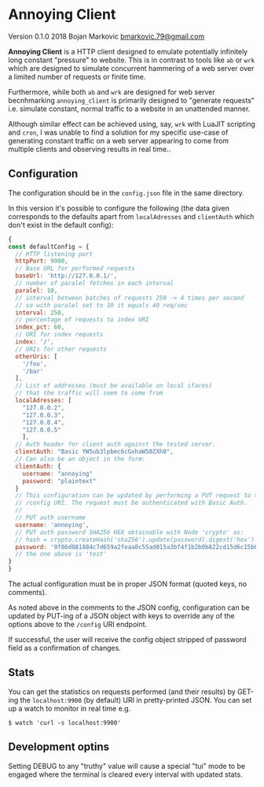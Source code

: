 # Annoying Client

Version 0.1.0
2018 Bojan Markovic
bmarkovic.79@gmail.com

**Annoying Client** is a HTTP client designed to emulate potentially infinitely
long constant "pressure" to website. This is in contrast to tools like `ab` or
`wrk` which are designed to simulate concurrent hammering of a web server over a
limited number of requests or finite time.

Furthermore, while both `ab` and `wrk` are designed for web server becnhmarking
`annoying_client` is primarily designed to "generate requests" i.e. simulate
constant, normal traffic to a website in an unattended manner.

Although similar effect can be achieved using, say, `wrk` with LuaJIT scripting
and `cron`, I was unable to find a solution for my specific use-case of
generating constant traffic on a web server appearing to come from multiple
clients and observing results in real time..

## Configuration

The configuration should be in the `config.json` file in the same directory.

In this version it's possible to configure the following (the data given
corresponds to the defaults apart from `localAdresses` and `clientAuth` which
don't exist in the default config):

```javascript
{
const defaultConfig = {
  // HTTP listening port
  httpPort: 9900,
  // Base URL for performed requests
  baseUrl: 'http://127.0.0.1/',
  // number of paralel fetches in each interval
  paralel: 10,
  // interval between batches of requests 250 -> 4 times per second
  // so with paralel set to 10 it equals 40 req/sec
  interval: 250,
  // percentage of requests to index URI
  index_pct: 60,
  // URI for index requests
  index: '/',
  // URIs for other requests
  otherUris: [
    '/foo',
    '/bar'
  ],
  // List of addresses (must be available on local ifaces)
  // that the traffic will seem to come from
  localAdresses: [
    "127.0.0.2",
    "127.0.0.3",
    "127.0.0.4",
    "127.0.0.5"
    ],
  // Auth header for client auth against the tested server.
  clientAuth: "Basic YW5ub3lpbmc6cGxhaW50ZXh0",
  // Can also be an object in the form:
  clientAuth: {
    username: "annoying"
    password: "plaintext"
  }
  // This configuration can be updated by performing a PUT request to the
  // /config URI. The request must be authenticated with Basic Auth.
  //
  // PUT auth username
  username: 'annoying',
  // PUT auth password SHA256 HEX obtainable with Node 'crypto' as:
  // hash = crypto.createHash('sha256').update(password).digest('hex')
  password: '9f86d081884c7d659a2feaa0c55ad015a3bf4f1b2b0b822cd15d6c15b0f00a08'
  // the one above is 'test'
}
}
```

The actual configuration must be in proper JSON format (quoted keys, no
comments).

As noted above in the comments to the JSON config, configuration can be updated
by PUT-ing of a JSON object with keys to override any of the options above to
the `/config` URI endpoint.

If successful, the user will receive the config object stripped of password field
as a confirmation of changes.

## Stats

You can get the statistics on requests performed (and their results) by GET-ing
the `localhost:9900` (by default) URI in pretty-printed JSON. You can set up a
watch to monitor in real time e.g.

    $ watch 'curl -s localhost:9900'

## Development optins

Setting DEBUG to any "truthy" value will cause a special "tui" mode to be
engaged where the terminal is cleared every interval with updated stats.

